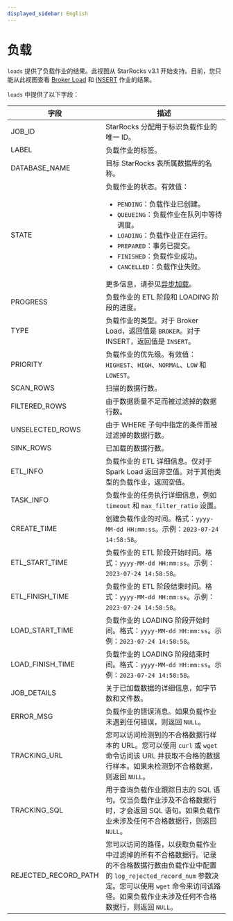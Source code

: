 ```yaml
---
displayed_sidebar: English
---
```


# 负载

`loads` 提供了负载作业的结果。此视图从 StarRocks v3.1 开始支持。目前，您只能从此视图查看 [Broker Load](../../sql-reference/sql-statements/data-manipulation/BROKER_LOAD.md) 和 [INSERT](../../sql-reference/sql-statements/data-manipulation/INSERT.md) 作业的结果。

`loads` 中提供了以下字段：

|**字段**|**描述**|
|---|---|
|JOB_ID|StarRocks 分配用于标识负载作业的唯一 ID。|
|LABEL|负载作业的标签。|
|DATABASE_NAME|目标 StarRocks 表所属数据库的名称。|
|STATE|负载作业的状态。有效值：<ul><li>`PENDING`：负载作业已创建。</li><li>`QUEUEING`：负载作业在队列中等待调度。</li><li>`LOADING`：负载作业正在运行。</li><li>`PREPARED`：事务已提交。</li><li>`FINISHED`：负载作业成功。</li><li>`CANCELLED`：负载作业失败。</li></ul>更多信息，请参见[异步加载](../../loading/Loading_intro.md#asynchronous-loading)。|
|PROGRESS|负载作业的 ETL 阶段和 LOADING 阶段的进度。|
|TYPE|负载作业的类型。对于 Broker Load，返回值是 `BROKER`。对于 INSERT，返回值是 `INSERT`。|
|PRIORITY|负载作业的优先级。有效值：`HIGHEST`、`HIGH`、`NORMAL`、`LOW` 和 `LOWEST`。|
|SCAN_ROWS|扫描的数据行数。|
|FILTERED_ROWS|由于数据质量不足而被过滤掉的数据行数。|
|UNSELECTED_ROWS|由于 WHERE 子句中指定的条件而被过滤掉的数据行数。|
|SINK_ROWS|已加载的数据行数。|
|ETL_INFO|负载作业的 ETL 详细信息。仅对于 Spark Load 返回非空值。对于其他类型的负载作业，返回空值。|
|TASK_INFO|负载作业的任务执行详细信息，例如 `timeout` 和 `max_filter_ratio` 设置。|
|CREATE_TIME|创建负载作业的时间。格式：`yyyy-MM-dd HH:mm:ss`。示例：`2023-07-24 14:58:58`。|
|ETL_START_TIME|负载作业的 ETL 阶段开始时间。格式：`yyyy-MM-dd HH:mm:ss`。示例：`2023-07-24 14:58:58`。|
|ETL_FINISH_TIME|负载作业的 ETL 阶段结束时间。格式：`yyyy-MM-dd HH:mm:ss`。示例：`2023-07-24 14:58:58`。|
|LOAD_START_TIME|负载作业的 LOADING 阶段开始时间。格式：`yyyy-MM-dd HH:mm:ss`。示例：`2023-07-24 14:58:58`。|
|LOAD_FINISH_TIME|负载作业的 LOADING 阶段结束时间。格式：`yyyy-MM-dd HH:mm:ss`。示例：`2023-07-24 14:58:58`。|
|JOB_DETAILS|关于已加载数据的详细信息，如字节数和文件数。|
|ERROR_MSG|负载作业的错误消息。如果负载作业未遇到任何错误，则返回 `NULL`。|
|TRACKING_URL|您可以访问检测到的不合格数据行样本的 URL。您可以使用 `curl` 或 `wget` 命令访问该 URL 并获取不合格的数据行样本。如果未检测到不合格数据，则返回 `NULL`。|
|TRACKING_SQL|用于查询负载作业跟踪日志的 SQL 语句。仅当负载作业涉及不合格数据行时，才会返回 SQL 语句。如果负载作业未涉及任何不合格数据行，则返回 `NULL`。|
|REJECTED_RECORD_PATH|您可以访问的路径，以获取负载作业中过滤掉的所有不合格数据行。记录的不合格数据行数由负载作业中配置的 `log_rejected_record_num` 参数决定。您可以使用 `wget` 命令来访问该路径。如果负载作业未涉及任何不合格数据行，则返回 `NULL`。|